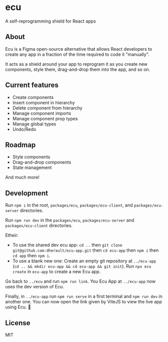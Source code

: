 # ecu

A self-reprogramming shield for React apps

## About

Ecu is a Figma open-source alternative that allows React developers to create any app in a fraction of the time required to code it "manually".

It acts as a shield around your app to reprogram it as you create new components, style them, drag-and-drop them into the app, and so on.

## Current features

- Create components
- Insert component in hierarchy
- Delete component from hierarchy
- Manage component imports
- Manage component prop types
- Manage global types
- Undo/Redo

## Roadmap

- Style components
- Drag-and-drop components
- State management

And much more!

## Development

Run `npm i` in the root, `packages/ecu`, `packages/ecu-client`, and `packages/ecu-server` directories.

Run `npm run dev` in the `packages/ecu`, `packages/ecu-server` and `packages/ecu-client` directories.

Etheir:
- To use the shared dev ecu app: `cd ..` then `git clone git@github.com:dherault/ecu-app.git` then `cd ecu-app` then `npm i` then `cd app` then `npm i`.
- To use a blank new one: Create an empty git repository at `../ecu-app` (`cd .. && mkdir ecu-app && cd ecu-app && git init`). Run `npx ecu create` in `ecu-app` to create a new Ecu app.

Go back to `../ecu` and run `npm run link`. You Ecu App at `../ecu-app` now uses the dev version of Ecu.

Finally, in `../ecu-app` run `npm run serve` in a first terminal and `npm run dev` in another one. You can now open the link given by ViteJS to view the live app using Ecu. :tada:

## License

MIT
